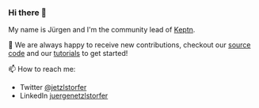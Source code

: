 ### Hi there 👋

<!--
**jetzlstorfer/jetzlstorfer** is a ✨ _special_ ✨ repository because its `README.md` (this file) appears on your GitHub profile.

Here are some ideas to get you started:

- 🔭 I’m currently working on ...
- 🌱 I’m currently learning ...
- 👯 I’m looking to collaborate on ...
- 🤔 I’m looking for help with ...
- 💬 Ask me about ...
- 📫 How to reach me: ...
- 😄 Pronouns: ...
- ⚡ Fun fact: ...
-->

My name is Jürgen and I'm the community lead of [Keptn](https://keptn.sh). 

👯 We are always happy to receive new contributions, checkout our [source code](https://github.com/keptn/keptn) and our [tutorials](https://tutorials.keptn.sh) to get started!

📫  How to reach me: 
- Twitter [@jetzlstorfer](https://twitter.com/jetzlstorfer)
- LinkedIn [juergenetzlstorfer](https://www.linkedin.com/in/juergenetzlstorfer/)
